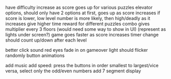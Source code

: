 have difficulty increase as score goes up for various puzzles
elevator options, should only have 2 options at first, goes up as score increases
if score is lower, low level number is more likely, then high/deadly as it increases
give higher time reward for different puzzles
combo gives multiplier every 3 floors (would need some way to show in UI) (represent as lights under screen?)
game goes faster as score increases
timer change should count up/down after each level

better click sound
red eyes fade in on gameover
light should flicker randomly
button animations

add music
add speed: press the buttons in order smallest to largest/vice versa, select only the odd/even numbers
add 7 segment display
